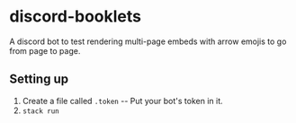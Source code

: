 # discord-booklets

A discord bot to test rendering multi-page embeds with arrow emojis to go from page to page.

## Setting up

1) Create a file called `.token` -- Put your bot's token in it.
2) `stack run`